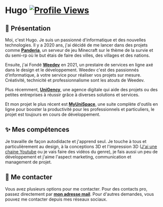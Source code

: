 # Hugo [![Profile Views](https://komarev.com/ghpvc/?username=hugo3dmaker&color=brightgreen)](https://github.com/hugo3dmaker)
## 👋 Présentation
Moi, c'est Hugo. Je suis un passionné d'informatique et des nouvelles technologies. Il y a 2020 ans, j'ai décidé de me lancer dans des projets comme **[Panderia](https://panderia.fr)**, un serveur de jeu Minecraft sur le thème de la survie et du semi-rp où le but étais de faire des villes, des villages et des nations.

Ensuite, j'ai Fondé **[Weedev](https://www.weedev.eu)** en 2021, un prestaire de services en ligne axé dans le design et le développement. Weedev c'est des passionnés d‘informatique, à votre service pour réaliser vos projets sur mesure. Créativité, technicité et professionnalisme sont les atouts de Weedev.

Plus récemment, **[UniGency](https://www.unigency.fr)**, une agence digitale qui aide des projets ou des petites entreprises à réussir grâce à diverses solutions et services.

Et mon projet le plus récent est **[MyUniSpace](https://myunispace.com)**, une suite complète d'outils en ligne pour booster la productivité pour les professionnels et particuliers, le projet est toujours en cours de développement.
    
## ✨ Mes compétences
Je travaille de façon autodidacte et j'apprend seul. Je touche à tous et particulièrement au design, à la conceptions 3D et l'impression 3D ([J'ai une chaine Youtube](https://www.youtube.com/@Hugo3DMaker) ou je vais faire des vidéos du genre), je fais aussi un peu de développement et j'aime l'aspect marketing, communication et management de projet.

## 🤝 Me contacter
Vous avez plusieurs options pour me contacter. Pour des contacts pro, passez directement par **[mon adresse mail](mailto:contact@unigency.fr?subject=Contact%20via%20Github)**.
Pour d'autres demandes, vous pouvez me contacter depuis mes réseaux sociaux.
